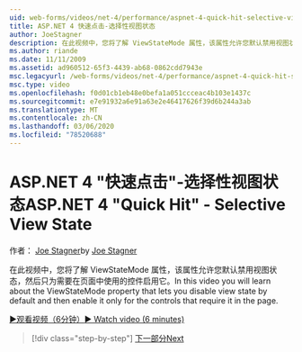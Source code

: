 ```yaml
---
uid: web-forms/videos/net-4/performance/aspnet-4-quick-hit-selective-view-state
title: ASP.NET 4 快速点击-选择性视图状态
author: JoeStagner
description: 在此视频中，您将了解 ViewStateMode 属性，该属性允许您默认禁用视图状态，然后只为 requi 。
ms.author: riande
ms.date: 11/11/2009
ms.assetid: ad960512-65f3-4439-ab68-0862cdd7943e
msc.legacyurl: /web-forms/videos/net-4/performance/aspnet-4-quick-hit-selective-view-state
msc.type: video
ms.openlocfilehash: f0d01cb1eb48e0befa1a051ccceac4b103e1437c
ms.sourcegitcommit: e7e91932a6e91a63e2e46417626f39d6b244a3ab
ms.translationtype: MT
ms.contentlocale: zh-CN
ms.lasthandoff: 03/06/2020
ms.locfileid: "78520688"
---
```

# <a name="aspnet-4-quick-hit---selective-view-state"></a><span data-ttu-id="bf00c-103">ASP.NET 4 "快速点击"-选择性视图状态</span><span class="sxs-lookup"><span data-stu-id="bf00c-103">ASP.NET 4 "Quick Hit" - Selective View State</span></span>

<span data-ttu-id="bf00c-104">作者： [Joe Stagner](https://github.com/JoeStagner)</span><span class="sxs-lookup"><span data-stu-id="bf00c-104">by [Joe Stagner](https://github.com/JoeStagner)</span></span>

<span data-ttu-id="bf00c-105">在此视频中，您将了解 ViewStateMode 属性，该属性允许您默认禁用视图状态，然后只为需要在页面中使用的控件启用它。</span><span class="sxs-lookup"><span data-stu-id="bf00c-105">In this video you will learn about the ViewStateMode property that lets you disable view state by default and then enable it only for the controls that require it in the page.</span></span>

[<span data-ttu-id="bf00c-106">&#9654;观看视频（6分钟）</span><span class="sxs-lookup"><span data-stu-id="bf00c-106">&#9654; Watch video (6 minutes)</span></span>](https://channel9.msdn.com/Blogs/ASP-NET-Site-Videos/aspnet-4-quick-hit-selective-view-state)

> [!div class="step-by-step"]
> [<span data-ttu-id="bf00c-107">下一部分</span><span class="sxs-lookup"><span data-stu-id="bf00c-107">Next</span></span>](aspnet-4-quick-hit-easy-state-compression.md)
